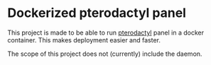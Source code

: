 # Dockerized pterodactyl panel

This project is made to be able to run [pterodactyl](https://pterodactyl.io/) panel in a docker container. This makes deployment easier and faster.

The scope of this project does not (currently) include the daemon.